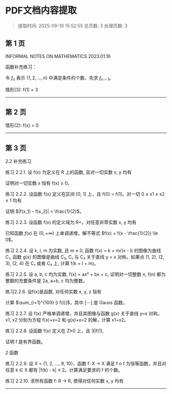 # PDF文档内容提取
> 提取时间: 2025-09-19 15:52:55
> 总页数: 3
> 处理页数: 3

## 第 1 页

INFORMAL NOTES ON
MATHEMATICS
2023.01.16

函数补充练习：

令 $f_n$ 表示 $\{1, 2, \dots, n\}$ 中满足条件的个数，先求 $f_{n-1}$。

情形(3): f(1) = 3

---

## 第 2 页

情形(2): f(x) = 0

---

## 第 3 页

2.2 补充练习

练习 2.2.1. 设 f(x) 为定义在 R 上的函数, 且对一切实数 x, y 均有

证明对一切实数 x 恒有 f(x) ≥ 0。

练习 2.2.2. 设函数 f(x) 定义在区间 [0, 1] 上，且 f(0) = f(1)。对一切
0 ≤ x1 ≠ x2 ≤ 1 均有

证明 $|f(x_1) - f(x_2)| < \frac{1}{2}$。

练习 2.2.3. 设函数 f(x) 的定义域为 R+。对任意非零实数 x, y 均有

已知函数 $f(x)$ 在 $(0, +\infty)$ 上单调递增。解不等式 $f(x) + f(x - \frac{1}{2}) \le 0$。

练习 2.2.4. 设 k, l, m 为实数, 且 m ≠ 0, 函数 f(x) = k + m/(x - l) 的图像为曲线 C₁, 函数 g(x) 的图像是曲线 C₂, C₁ 与 C₂ 关于直线 y = x 对称。如果点 (1, 2), (2, 3), (2, 4) 在 C₁ 或者 C₂ 上, 计算 f(k + l + m)。

练习 2.2.5. 设 a, b, c 均为实数, f(x) = ax² + bx + c, 证明对一切整数 n,
f(n) 都为整数的充要条件是 2a, a+b, c 均为整数。

练习2.2.6. 设f(x)是函数, 对任何实数 x, y, z 恒有

计算 $\sum_{i=1}^{100} [i f(i)]$，其中 $[\cdots]$ 是 Gauss 函数。

练习 2.2.7. 设 f(x) 严格单调递增，并且其图像与函数 g(x) 关于直线 y=x 对称。x1, x2 分别为方程 f(x)+x=2 和 g(x)+x=2 的解，计算 x1+x2。

练习 2.2.8. 设函数 f(x) 定义在 Z≥0 上，且 3|f(1),

证明 f 是有界函数。

2 函数

练习 2.2.9. 设 X = {1, 2, ..., 9, 10}，函数 f: X → X 满足 f o f 为恒等函数，并且对任意 k ∈ X 都有 |f(k) - k| ≤ 2。计算满足要求的 f 的个数。

练习 2.2.10. 求所有函数 f: R → R, 使得对任何实数 x, y 均有

---

